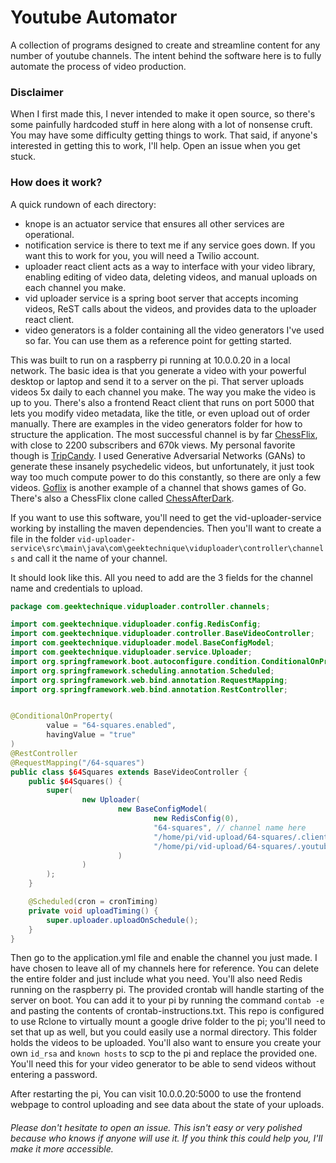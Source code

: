 # Youtube Automator
A collection of programs designed to create and streamline content for any number of youtube channels. The intent behind the software here is to fully automate the process of video production.

### Disclaimer
When I first made this, I never intended to make it open source, so there's some painfully hardcoded stuff in here along with a lot of nonsense cruft. You may have some difficulty getting things to work. That said, if anyone's interested in getting this to work, I'll help. Open an issue when you get stuck.

### How does it work?

A quick rundown of each directory: 
- knope is an actuator service that ensures all other services are operational.
- notification service is there to text me if any service goes down. If you want this to work for you, you will need a Twilio account.
- uploader react client acts as a way to interface with your video library, enabling editing of video data, deleting videos, and manual uploads on each channel you make.
- vid uploader service is a spring boot server that accepts incoming videos, ReST calls about the videos, and provides data to the uploader react client.
- video generators is a folder containing all the video generators I've used so far. You can use them as a reference point for getting started.

This was built to run on a raspberry pi running at 10.0.0.20 in a local network. The basic idea is that you generate a video with your powerful desktop or laptop and send it to a server on the pi. That server uploads videos 5x daily to each channel you make. The way you make the video is up to you. There's also a frontend React client that runs on port 5000 that lets you modify video metadata, like the title, or even upload out of order manually. There are examples in the video generators folder for how to structure the application. The most successful channel is by far [ChessFlix](https://www.youtube.com/channel/UCLlg7famg7h-6PRsMODg3_g), with close to 2200 subscribers and 670k views. My personal favorite though is [TripCandy](https://www.youtube.com/channel/UCWoIlr_HTioFwxeES1vcZSg). I used Generative Adversarial Networks (GANs) to generate these insanely psychedelic videos, but unfortunately, it just took way too much compute power to do this constantly, so there are only a few videos. [Goflix](https://www.youtube.com/channel/UC8SpM2khnSqdF0K1OuevSTw) is another example of a channel that shows games of Go. There's also a ChessFlix clone called [ChessAfterDark](https://www.youtube.com/channel/UCSpKQBmPUm-eqJtts8cUPKA).

If you want to use this software, you'll need to get the vid-uploader-service working by installing the maven dependencies. Then you'll want to create a file in the folder `vid-uploader-service\src\main\java\com\geektechnique\viduploader\controller\channels` and call it the name of your channel. 

It should look like this. All you need to add are the 3 fields for the channel name and credentials to upload.


```java
package com.geektechnique.viduploader.controller.channels;

import com.geektechnique.viduploader.config.RedisConfig;
import com.geektechnique.viduploader.controller.BaseVideoController;
import com.geektechnique.viduploader.model.BaseConfigModel;
import com.geektechnique.viduploader.service.Uploader;
import org.springframework.boot.autoconfigure.condition.ConditionalOnProperty;
import org.springframework.scheduling.annotation.Scheduled;
import org.springframework.web.bind.annotation.RequestMapping;
import org.springframework.web.bind.annotation.RestController;


@ConditionalOnProperty(
        value = "64-squares.enabled",
        havingValue = "true"
)
@RestController
@RequestMapping("/64-squares")
public class $64Squares extends BaseVideoController {
    public $64Squares() {
        super(
                new Uploader(
                        new BaseConfigModel(
                                new RedisConfig(0),
                                "64-squares", // channel name here
                                "/home/pi/vid-upload/64-squares/.client_secret.json", // path to client secret on pi
                                "/home/pi/vid-upload/64-squares/.youtube-upload-credentials.json" // path to youtube upload creds on pi
                        )
                )
        );
    }

    @Scheduled(cron = cronTiming)
    private void uploadTiming() {
        super.uploader.uploadOnSchedule();
    }
}
```

Then go to the application.yml file and enable the channel you just made. I have chosen to leave all of my channels here for reference. You can delete the entire folder and just include what you need. You'll also need Redis running on the raspberry pi. The provided crontab will handle starting of the server on boot. You can add it to your pi by running the command `contab -e` and pasting the contents of crontab-instructions.txt. This repo is configured to use Rclone to virtually mount a google drive folder to the pi; you'll need to set that up as well, but you could easily use a normal directory. This folder holds the videos to be uploaded. You'll also want to ensure you create your own `id_rsa` and `known hosts` to scp to the pi and replace the provided one. You'll need this for your video generator to be able to send videos without entering a password.

After restarting the pi, You can visit 10.0.0.20:5000 to use the frontend webpage to control uploading and see data about the state of your uploads.


###### Please don't hesitate to open an issue. This isn't easy or very polished because who knows if anyone will use it. If you think this could help you, I'll make it more accessible.
